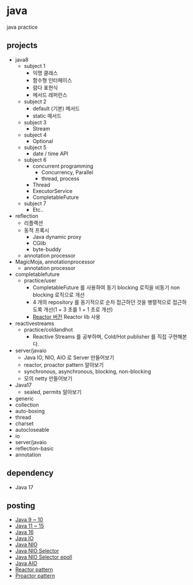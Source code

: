 # java
java practice

## projects
- java8
  - subject 1
    - 익명 클래스
    - 함수형 인터페이스
    - 람다 표현식
    - 메서드 레퍼런스
  - subject 2
    - default (기본) 메서드
    - static 메서드
  - subject 3
    - Stream
  - subject 4
    - Optional
  - subject 5
    - date / time API
  - subject 6
    - concurrent programming
      - Concurrency, Parallel
      - thread, process
    - Thread
    - ExecutorService
    - CompletableFuture
  - subject 7
    - Etc..
- reflection
  - 리플랙션
  - 동적 프록시
    - Java dynamic proxy
    - CGlib
    - byte-buddy
  - annotation processor
- MagicMoja, annotationprocessor
  - annotation processor
- completablefuture
  - practice/user
      - CompletableFuture 를 사용하여 동기 blocking 로직을 비동기 non blocking 로직으로 개선
      - 4 개의 repository 를 동기적으로 순차 접근하던 것을 병렬적으로 접근하도록 개선(1 + 3 초를 1 + 1 초로 개선)
      - [Reactor 버전](https://github.com/starryeye/spring-webflux/tree/main/reactor/practice/user) Reactor lib 사용
- reactivestreams
  - practice/coldandhot
    - Reactive Streams 를 공부하며, Cold/Hot publisher 를 직접 구현해본다.
- server/javaio
  - Java IO, NIO, AIO 로 Server 만들어보기
  - reactor, proactor pattern 알아보기
  - synchronous, asynchronous, blocking, non-blocking
  - 모의 netty 만들어보기
- Java17
  - sealed, permits 알아보기
- generic
- collection
- auto-boxing
- thread
- charset
- autocloseable
- io
- server/javaio
- reflection-basic
- annotation

## dependency
- Java 17

## posting
- [Java 9 ~ 10](https://starryeye.tistory.com/155)
- [Java 11 ~ 15](https://starryeye.tistory.com/156)
- [Java 16](https://starryeye.tistory.com/157)
- [Java IO](https://starryeye.tistory.com/200)
- [Java NIO](https://starryeye.tistory.com/201)
- [Java NIO Selector](https://starryeye.tistory.com/203)
- [Java NIO Selector epoll](https://starryeye.tistory.com/204)
- [Java AIO](https://starryeye.tistory.com/205)
- [Reactor pattern](https://starryeye.tistory.com/206)
- [Proactor pattern](https://starryeye.tistory.com/207)
